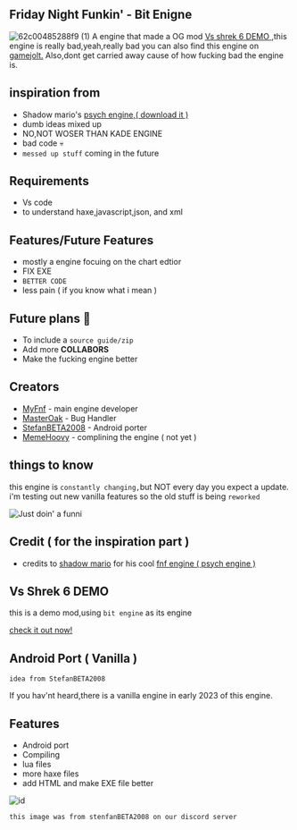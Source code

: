 ## Friday Night Funkin' - Bit Enigne
![62c00485288f9 (1)](https://user-images.githubusercontent.com/113801267/193470011-c05c71c9-9149-4450-a750-ec43469aa027.png)
A engine that made a OG mod [Vs shrek 6 DEMO ](https://github.com/LilDrippyMyFnf/Vs-Shrek-6-DEMO),this engine is really bad,yeah,really bad
you can also find this engine on [gamejolt.](https://gamejolt.com/games/bit-engine/747004)
Also,dont get carried away cause of how fucking bad the engine is.
## inspiration from

* Shadow mario's [psych engine,( download it )](https://github.com/ShadowMario/FNF-PsychEngine)
* dumb ideas mixed up
* NO,NOT WOSER THAN KADE ENGINE
* bad code 💀
* `messed up stuff` coming in the future
## Requirements
* Vs code
* to understand haxe,javascript,json, and xml

## Features/Future Features

* mostly a engine focuing on the chart edtior
* FIX EXE
* `BETTER CODE`
* less pain ( if you know what i mean )
## Future plans 📓
* To include a `source guide/zip`
* Add more **COLLABORS**
* Make the fucking engine better
## Creators

* [MyFnf](https://gamejolt.com/@Lil_Drippy_) - main engine developer
* [MasterOak](https://gamejolt.com/@MasterOfOak) - Bug Handler
* [StefanBETA2008](https://github.com/StefanBETA2008) - Android porter
* [MemeHoovy](https://linktr.ee/memehoovy) - complining the engine ( not yet )
## things to know

this engine is `constantly changing,`but NOT every day you expect a update.
i'm testing out new vanilla features so the old stuff is being `reworked`

![Just doin' a funni](https://user-images.githubusercontent.com/113801267/193468549-b300f493-0f3e-4d01-a92e-364061ac5738.png)
## Credit ( for the inspiration part )

* credits to [shadow mario](https://github.com/ShadowMario) for his cool [fnf engine ( psych engine )](https://github.com/ShadowMario/FNF-PsychEngine)

## Vs Shrek 6 DEMO

this is a demo mod,using `bit engine` as its engine

[check it out now!](https://github.com/LilDrippyMyFnf/Vs-Shrek-6-DEMO)

## Android Port ( Vanilla ) 
`idea from StefanBETA2008`

If you hav'nt heard,there is a vanilla engine in early 2023 of this engine.

## Features

* Android port
* Compiling
* lua files
* more haxe files
* add HTML and make EXE file better

![id](https://user-images.githubusercontent.com/113801267/193656942-aad25ccf-43d5-4d64-8928-4e7669e1a8ff.png)

`this image was from stenfanBETA2008 on our discord server`
